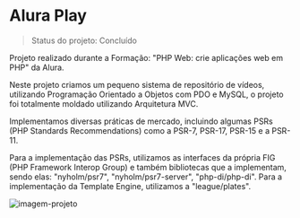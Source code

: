 # Alura Play

> Status do projeto: Concluído

Projeto realizado durante a Formação: "PHP Web: crie aplicações web em PHP" da Alura.

Neste projeto criamos um pequeno sistema de repositório de vídeos, utilizando Programação Orientado a Objetos com PDO e MySQL, o projeto foi totalmente moldado utilizando Arquitetura MVC.

Implementamos diversas práticas de mercado, incluindo algumas PSRs (PHP Standards Recommendations) como a PSR-7, PSR-17, PSR-15 e a PSR-11. 

Para a implementação das PSRs, utilizamos as interfaces da própria FIG (PHP Framework Interop Group) e também bibliotecas que a implementam, sendo elas: "nyholm/psr7", "nyholm/psr7-server", "php-di/php-di". Para a implementação da Template Engine, utilizamos a "league/plates".

![imagem-projeto](https://i.imgur.com/ZCPR8Y4.png)
